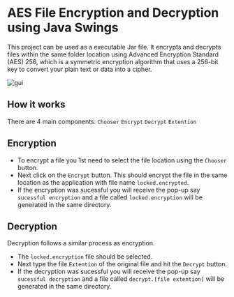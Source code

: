 
# AES File Encryption and Decryption using Java Swings

This project can be used as a executable Jar file. It encrypts and decrypts files within the same folder location using Advanced Encryption Standard (AES) 256, which is a symmetric encryption algorithm that uses a 256-bit key to convert your plain text or data into a cipher. 

![gui](https://github.com/Nithin-bd/EnDe/assets/83744735/53ea8ac2-e787-4e7e-8a6f-542952906c32)

## How it works

There are 4 main components:
`Chooser`
`Encrypt`
`Decrypt`
`Extention`

## Encryption

- To encrypt a file you 1st need to select the file location using the `Chooser` button.
- Next click on the `Encrypt` button. This should encrypt the file in the same location as the application with file name `locked.encrypted`.
- If the encryption was sucessful you will receive the pop-up say `sucessful encryption` and a file called `locked.encryption` will be generated in the same directory.

## Decryption

Decryption follows a similar process as encryption.

- The `locked.encryption` file should be selected.
- Next type the file `Extention` of the original file and hit the `Decrypt` button.
- If the decryption was sucessful you will receive the pop-up say `sucessful decryption` and a file called `decrypt.[file extention]` will be generated in the same directory.
